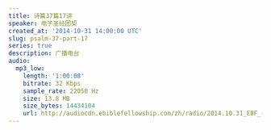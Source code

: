 ```yaml
---
title: 诗篇37篇17讲
speaker: 电子圣经团契
created_at: '2014-10-31 14:00:00 UTC'
slug: psalm-37-part-17
series: true
description: 广播电台
audio:
  mp3_low:
    length: '1:00:08'
    bitrate: 32 Kbps
    sample_rate: 22050 Hz
    size: 13.8 MB
    size_bytes: 14434104
    url: http://audiocdn.ebiblefellowship.com/zh/radio/2014.10.31_EBF_-_Psalm_37_Part_17.mp3
---
```

